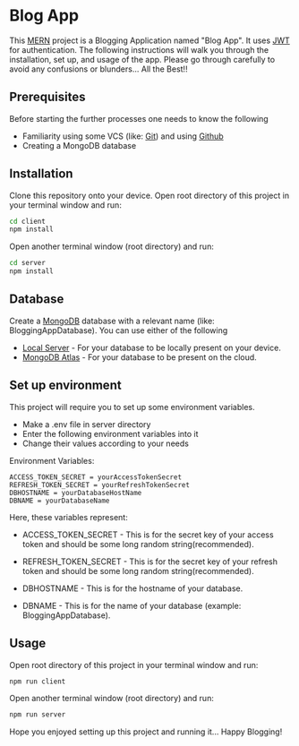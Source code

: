 # Blog App

This [MERN](https://www.mongodb.com/mern-stack) project is a Blogging Application named "Blog App". It uses [JWT](https://jwt.io/) for authentication.
The following instructions will walk you through the installation, set up, and usage of the app.
Please go through carefully to avoid any confusions or blunders...
All the Best!!

## Prerequisites
Before starting the further processes one needs to know the following 

- Familiarity using some VCS (like: [Git](https://git-scm.com/)) and using [Github](https://github.com/)
- Creating a MongoDB database

## Installation

Clone this repository onto your device.
Open root directory of this project in your terminal window and run:

```bash
cd client
npm install
```

Open another terminal window (root directory) and run:

```bash
cd server
npm install
```

## Database

Create a [MongoDB](https://www.mongodb.com/) database with a relevant name (like: BloggingAppDatabase). You can use either of the following

- [Local Server](https://docs.mongodb.com/manual/) - For your database to be locally present on your device.
- [MongoDB Atlas](https://docs.atlas.mongodb.com/) - For your database to be present on the cloud.

## Set up environment

This project will require you to set up some environment variables.

- Make a .env file in server directory
- Enter the following environment variables into it
- Change their values according to your needs

Environment Variables:

```notepad
ACCESS_TOKEN_SECRET = yourAccessTokenSecret
REFRESH_TOKEN_SECRET = yourRefreshTokenSecret
DBHOSTNAME = yourDatabaseHostName
DBNAME = yourDatabaseName
```

Here, these variables represent:

- ACCESS_TOKEN_SECRET - This is for the secret key of your access token and should be some long random string(recommended).

- REFRESH_TOKEN_SECRET - This is for the secret key of your refresh token and should be some long random string(recommended).

- DBHOSTNAME - This is for the hostname of your database.

- DBNAME - This is for the name of your database (example: BloggingAppDatabase).

## Usage

Open root directory of this project in your terminal window and run:

```bash
npm run client
```

Open another terminal window (root directory) and run:

```bash
npm run server
```

Hope you enjoyed setting up this project and running it... Happy Blogging!

